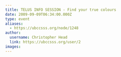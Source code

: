 ```yaml
---
title: TELUS INFO SESSION - Find your true colours 
date: 2009-09-09T06:34:00.000Z
type: event
aliases:
  - https://ubccsss.org/node/1248
author:
  username: Christopher Head
  link: https://ubccsss.org/user/2
images:
---
```


